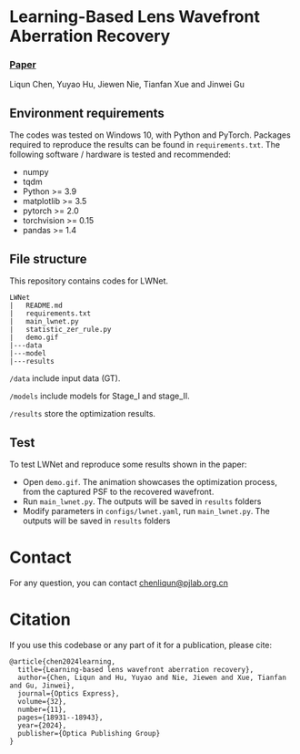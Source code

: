 # Learning-Based Lens Wavefront Aberration Recovery
### [Paper](https//)
Liqun Chen, Yuyao Hu, Jiewen Nie, Tianfan Xue and Jinwei Gu

## Environment requirements
The codes was tested on Windows 10, with Python and PyTorch. Packages required to reproduce the results can be found in `requirements.txt`. The following software / hardware is tested and recommended:
- numpy  
- tqdm
- Python >= 3.9
- matplotlib >= 3.5
- pytorch >= 2.0
- torchvision >= 0.15
- pandas >= 1.4

## File structure
This repository contains codes for LWNet.
```
LWNet
|   README.md
|   requirements.txt
|   main_lwnet.py
|   statistic_zer_rule.py
|   demo.gif
|---data  
|---model
|---results  
```

`/data` include input data (GT). 

`/models` include models for Stage_I and stage_II. 

`/results` store the optimization results.

## Test
To test LWNet and reproduce some results shown in the paper:
- Open `demo.gif`. The animation showcases the optimization process, from the captured PSF to the recovered wavefront.
- Run `main_lwnet.py`. The outputs will be saved in `results` folders
- Modify parameters in `configs/lwnet.yaml`, run `main_lwnet.py`. The outputs will be saved in `results` folders

# Contact
For any question, you can contact chenliqun@pjlab.org.cn

# Citation
If you use this codebase or any part of it for a publication, please cite:
```
@article{chen2024learning,
  title={Learning-based lens wavefront aberration recovery},
  author={Chen, Liqun and Hu, Yuyao and Nie, Jiewen and Xue, Tianfan and Gu, Jinwei},
  journal={Optics Express},
  volume={32},
  number={11},
  pages={18931--18943},
  year={2024},
  publisher={Optica Publishing Group}
}
```

